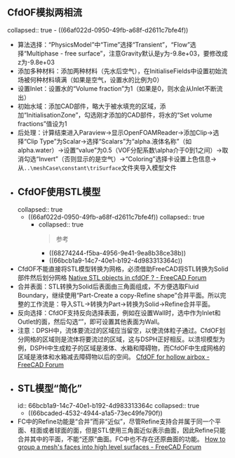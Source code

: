 ## CfdOF模拟两相流
collapsed:: true
	- ((66af022d-0950-49fb-a68f-d2611c7bfe4f))
- 算法选择：“PhysicsModel”中“Time”选择“Transient”，“Flow”选择“Multiphase - free surface”，注意Gravity默认是y为-9.8e+03，要修改成z为-9.8e+03
- 添加多种材料：添加两种材料（先水后空气），在InitialiseFields中设置初始流场被何种材料填满（如果是空气，设置水的比例为0）
- 设置Inlet：设置水的“Volume fraction”为1（如果是0，则水会从Inlet不断流出）
- 初始水域：添加CAD部件，略大于被水填充的区域，添加“InitialisationZone”，勾选刚才添加的CAD部件，将水的“Set volume fractions”值设为1
- 后处理：计算结束进入Paraview->显示OpenFOAMReader->添加Clip->选择“Clip Type”为Scalar->选择“Scalars”为“alpha.液体名称”（如alpha.water）->设置“value”为0.5（VOF分配系数\alpha介于0到1之间）->取消勾选“Invert”（否则显示的是空气）->“Coloring”选择卡设置上色信息->从`..\meshCase\constant\triSurface`文件夹导入模型文件
- ## CfdOF使用STL模型
  collapsed:: true
	- ((66af022d-0950-49fb-a68f-d2611c7bfe4f))
	  collapsed:: true
		- collapsed:: true
		  >参考
			- ((68274244-f5ba-4956-9e41-9ea8b38ce38b))
			- ((66bcb1a9-14c7-40e1-b192-4d983313364c))
- CfdOF不能直接将STL模型转换为网格，必须借助FreeCAD将STL转换为Solid部件然后划分网格 [Native STL objects in cfdOF ? - FreeCAD Forum](https://forum.freecad.org/viewtopic.php?p=245452&hilit=stl#p245452)
- 合并表面：STL转换为Solid后表面由三角面组成，不方便选取Fluid Boundary，继续使用“Part-Create a copy-Refine shape”合并平面。所以完整的工作流是：导入STL->转换为Part->转换为Solid->Refine合并平面。
- 反向选择：CfdOF支持反向选择表面，例如在设置Wall时，选中作为Inlet和Outlet的面，然后勾选“”，即可设置其他表面为Wall。
- 注意：DPSH中，流体要流过的区域应当留空，以使流体粒子通过。CfdOF划分网格的区域则是流体将要流过的区域，这与DSPH正好相反。以溃坝模型为例，DSPH中生成粒子的区域是液体、水箱和障碍物，而CfdOF中生成网格的区域是液体和水箱减去障碍物以后的空间。 [CfdOF for hollow airbox - FreeCAD Forum](https://forum.freecad.org/viewtopic.php?p=576153&hilit=mesh+separate#p576153)
- ## STL模型“简化”
  id:: 66bcb1a9-14c7-40e1-b192-4d983313364c
  collapsed:: true
	- ((66bcaded-4532-4944-a1a5-73ec49fe790f))
- FC中的Refine功能是“合并”而非“近似”，尽管Refine支持合并属于同一个平面、柱面或者球面的面，但是STL使用三角面近似表示曲面，因此Refine只能合并其中的平面，不能“还原”曲面。FC中也不存在还原曲面的功能。 [How to group a mesh's faces into high level surfaces - FreeCAD Forum](https://forum.freecad.org/viewtopic.php?p=111953&hilit=refine+cylinder#p111953)